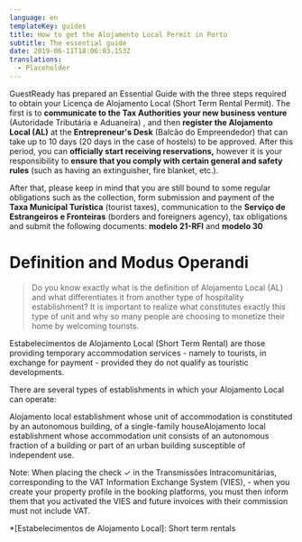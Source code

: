 ```yaml
---
language: en
templateKey: guides
title: How to get the Alojamento Local Permit in Porto
subtitle: The essential guide
date: 2019-06-11T18:06:03.153Z
translations:
  - Placeholder
---
```

GuestReady has prepared an Essential Guide with the three steps required to obtain your  Licença de Alojamento Local (Short Term Rental Permit). The first is to **communicate to the Tax Authorities your new business venture** (Autoridade Tributária e Aduaneira) , and then **register the Alojamento Local (AL)** at the **Entrepreneur's Desk** (Balcão do Empreendedor) that can take up to 10 days (20 days in the case of hostels) to be approved. After this period, you can **officially start receiving reservations,** however it is your responsibility to **ensure that you comply with certain general and safety rules** (such as having an extinguisher, fire blanket, etc.). 

After that, please keep in mind that you are still bound to some regular obligations such as the collection, form submission and payment of the **Taxa Municipal Turística** (tourist taxes), communication to the **Serviço de Estrangeiros e Fronteiras** (borders and foreigners agency), tax obligations and submit the following documents: **modelo 21-RFI** and **modelo 30**

# Definition and Modus Operandi

> Do you know exactly what is the definition of Alojamento Local (AL) and what differentiates it from another type of hospitality establishment? It is important to realize what constitutes exactly this type of unit and why so many people are choosing to monetize their home by welcoming tourists.

Estabelecimentos de Alojamento Local (Short Term Rental) are those providing temporary accommodation services - namely to tourists, in exchange for payment - provided they do not qualify as touristic developments.

There are several types of establishments in which your Alojamento Local can operate:

<PanelWrapper><Panel heading="Single-family detached home">Alojamento local establishment whose unit of accommodation is constituted by an autonomous building, of a single-family house</Panel><Panel heading="Apartment">Alojamento local establishment whose accommodation unit consists of an autonomous fraction of a building or part of an urban building susceptible of independent use.</Panel></PanelWrapper>

<Note>Note: When placing the check ✓ in the Transmissões Intracomunitárias, corresponding to the VAT Information Exchange System (VIES), - when you create your property profile in the booking platforms, you must then inform them that you activated the VIES and future invoices with their commission must not include VAT.</Note>

*[Estabelecimentos de Alojamento Local]: Short term rentals
